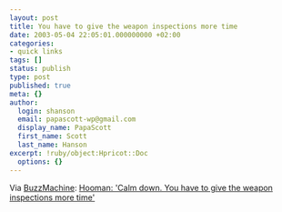 ```yaml
---
layout: post
title: You have to give the weapon inspections more time
date: 2003-05-04 22:05:01.000000000 +02:00
categories:
- quick links
tags: []
status: publish
type: post
published: true
meta: {}
author:
  login: shanson
  email: papascott-wp@gmail.com
  display_name: PapaScott
  first_name: Scott
  last_name: Hanson
excerpt: !ruby/object:Hpricot::Doc
  options: {}
---
```

<p>Via <a href="http://www.buzzmachine.com/archives/2003_05.html#003726">BuzzMachine</a>: <a title="Iranian blogger" href="http://www.hoomanm.blogspot.com/2003_05_01_hoomanm_archive.html%2393750289">Hooman: 'Calm down. You have to give the weapon inspections more time'</a></p>
